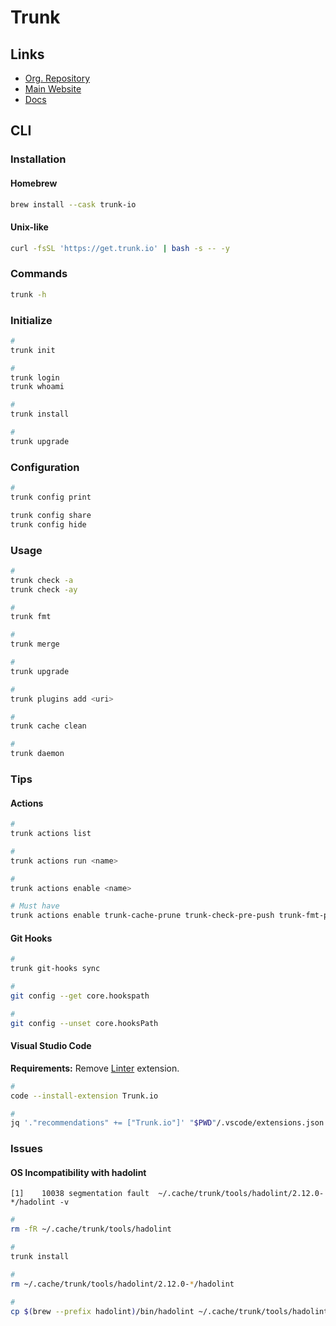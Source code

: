 # Trunk

## Links

- [Org. Repository](https://github.com/trunk-io)
- [Main Website](https://trunk.io)
- [Docs](https://docs.trunk.io/docs)

## CLI

### Installation

#### Homebrew

```sh
brew install --cask trunk-io
```

#### Unix-like

```sh
curl -fsSL 'https://get.trunk.io' | bash -s -- -y
```

### Commands

```sh
trunk -h
```

### Initialize

```sh
#
trunk init

#
trunk login
trunk whoami

#
trunk install

#
trunk upgrade
```

### Configuration

```sh
#
trunk config print

trunk config share
trunk config hide
```

### Usage

```sh
#
trunk check -a
trunk check -ay

#
trunk fmt

#
trunk merge

#
trunk upgrade

#
trunk plugins add <uri>

#
trunk cache clean

#
trunk daemon
```

### Tips

#### Actions

```sh
#
trunk actions list

#
trunk actions run <name>

#
trunk actions enable <name>

# Must have
trunk actions enable trunk-cache-prune trunk-check-pre-push trunk-fmt-pre-commit
```

#### Git Hooks

```sh
#
trunk git-hooks sync

#
git config --get core.hookspath

#
git config --unset core.hooksPath
```

#### Visual Studio Code

**Requirements:** Remove [Linter](/linter.md) extension.

```sh
#
code --install-extension Trunk.io

#
jq '."recommendations" += ["Trunk.io"]' "$PWD"/.vscode/extensions.json | sponge "$PWD"/.vscode/extensions.json
```

### Issues

#### OS Incompatibility with hadolint

```log
[1]    10038 segmentation fault  ~/.cache/trunk/tools/hadolint/2.12.0-*/hadolint -v
```

```sh
#
rm -fR ~/.cache/trunk/tools/hadolint

#
trunk install

#
rm ~/.cache/trunk/tools/hadolint/2.12.0-*/hadolint

#
cp $(brew --prefix hadolint)/bin/hadolint ~/.cache/trunk/tools/hadolint/2.12.0-*/
```
